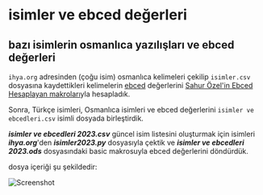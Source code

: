 # isimler ve ebced değerleri
## bazı isimlerin osmanlıca yazılışları ve ebced değerleri

```ihya.org``` adresinden (çoğu isim) osmanlıca kelimeleri çekilip ```isimler.csv``` dosyasına kaydettikleri
kelimelerin [ebced](https://tr.wikipedia.org/wiki/Ebced_hesab%C4%B1) değerlerini [Sahur Özel'in Ebced Hesaplayan makroları](https://github.com/metatronslove/abjad)yla hesapladık.

Sonra, Türkçe isimleri, Osmanlıca isimleri ve ebced değerlerini  ```isimler ve ebcedleri.csv``` isimli dosyada birleştirdik.

***isimler ve ebcedleri 2023.csv*** güncel isim listesini oluşturmak için isimleri ***ihya.org***'den ***isimler2023.py*** dosyasıyla çektik ve ***isimler ve ebcedleri 2023.ods*** dosyasındaki basic makrosuyla ebced değerlerini döndürdük.

dosya içeriği şu şekildedir:

![Screenshot](https://github.com/metatronslove/isimler-ve-ebced-de-erleri/blob/master/G%C3%B6r%C3%BCnt%C3%BC%20Yakalay%C4%B1c%C4%B136.png?raw=true "Ekran Görüntüsü")

